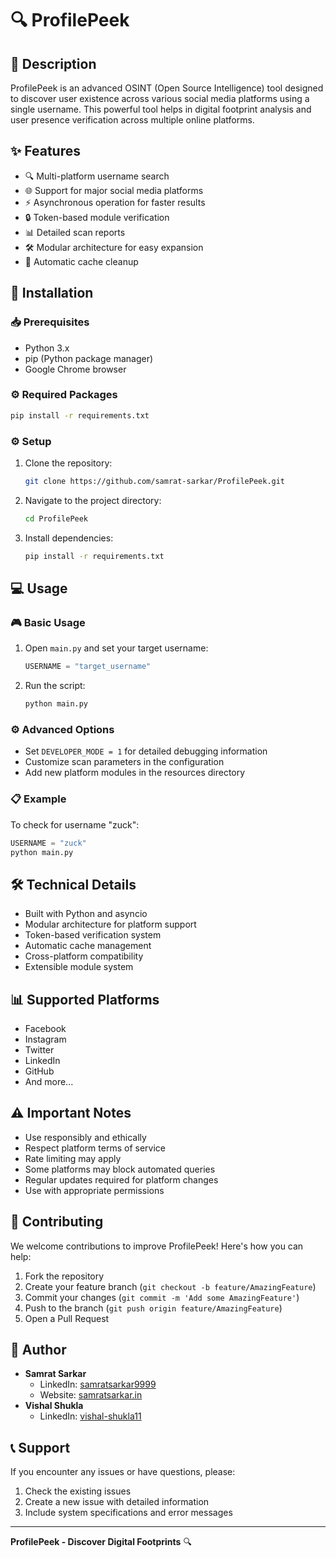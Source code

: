 # 🔍 ProfilePeek

## 📝 Description
ProfilePeek is an advanced OSINT (Open Source Intelligence) tool designed to discover user existence across various social media platforms using a single username. This powerful tool helps in digital footprint analysis and user presence verification across multiple online platforms.

## ✨ Features
- 🔍 Multi-platform username search
- 🌐 Support for major social media platforms
- ⚡ Asynchronous operation for faster results
- 🔒 Token-based module verification
- 📊 Detailed scan reports
- 🛠️ Modular architecture for easy expansion
- 🔄 Automatic cache cleanup

## 🚀 Installation

### 📥 Prerequisites
- Python 3.x
- pip (Python package manager)
- Google Chrome browser

### ⚙️ Required Packages
```bash
pip install -r requirements.txt
```

### ⚙️ Setup
1. Clone the repository:
   ```bash
   git clone https://github.com/samrat-sarkar/ProfilePeek.git
   ```

2. Navigate to the project directory:
   ```bash
   cd ProfilePeek
   ```

3. Install dependencies:
   ```bash
   pip install -r requirements.txt
   ```

## 💻 Usage

### 🎮 Basic Usage
1. Open `main.py` and set your target username:
   ```python
   USERNAME = "target_username"
   ```

2. Run the script:
   ```bash
   python main.py
   ```

### ⚙️ Advanced Options
- Set `DEVELOPER_MODE = 1` for detailed debugging information
- Customize scan parameters in the configuration
- Add new platform modules in the resources directory

### 📋 Example
To check for username "zuck":
```python
USERNAME = "zuck"
python main.py
```

## 🛠️ Technical Details
- Built with Python and asyncio
- Modular architecture for platform support
- Token-based verification system
- Automatic cache management
- Cross-platform compatibility
- Extensible module system

## 📊 Supported Platforms
- Facebook
- Instagram
- Twitter
- LinkedIn
- GitHub
- And more...

## ⚠️ Important Notes
- Use responsibly and ethically
- Respect platform terms of service
- Rate limiting may apply
- Some platforms may block automated queries
- Regular updates required for platform changes
- Use with appropriate permissions

## 🤝 Contributing
We welcome contributions to improve ProfilePeek! Here's how you can help:

1. Fork the repository
2. Create your feature branch (`git checkout -b feature/AmazingFeature`)
3. Commit your changes (`git commit -m 'Add some AmazingFeature'`)
4. Push to the branch (`git push origin feature/AmazingFeature`)
5. Open a Pull Request

## 👤 Author
- **Samrat Sarkar**
  - LinkedIn: [samratsarkar9999](https://www.linkedin.com/in/samratsarkar9999/)
  - Website: [samratsarkar.in](https://samratsarkar.in/)
- **Vishal Shukla**
  - LinkedIn: [vishal-shukla11](https://www.linkedin.com/in/vishal-shukla11/)

## 📞 Support
If you encounter any issues or have questions, please:
1. Check the existing issues
2. Create a new issue with detailed information
3. Include system specifications and error messages

---

**ProfilePeek - Discover Digital Footprints** 🔍
